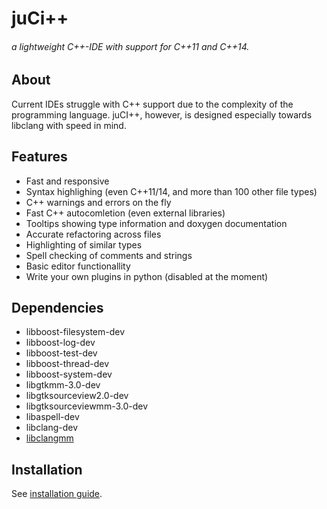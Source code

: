 # juCi++
###### a lightweight C++-IDE with support for C++11 and C++14.
## About
Current IDEs struggle with C++ support due to the complexity of
the programming language. juCI++, however, is designed especially 
towards libclang with speed in mind. 

## Features
* Fast and responsive
* Syntax highlighing (even C++11/14, and more than 100 other file types)
* C++ warnings and errors on the fly
* Fast C++ autocomletion (even external libraries)
* Tooltips showing type information and doxygen documentation
* Accurate refactoring across files
* Highlighting of similar types
* Spell checking of comments and strings
* Basic editor functionallity
* Write your own plugins in python (disabled at the moment)

## Dependencies ##
* libboost-filesystem-dev 
* libboost-log-dev 
* libboost-test-dev 
* libboost-thread-dev 
* libboost-system-dev 
* libgtkmm-3.0-dev 
* libgtksourceview2.0-dev 
* libgtksourceviewmm-3.0-dev
* libaspell-dev
* libclang-dev
* [libclangmm](http://github.com/cppit/libclangmm/)

## Installation ##
See [installation guide](http://github.com/cppit/jucipp/blob/master/docs/install.md).
